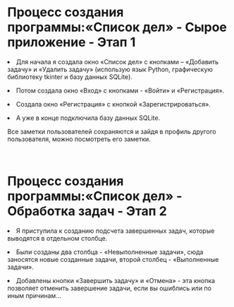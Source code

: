 <h1><b>Процесс создания программы:«Список дел» - Сырое приложение - Этап 1</b></h1>
<form><p><li>Для начала я создала окно «Список дел» с кнопками – «Добавить задачу» и «Удалить задачу» (использую язык Python, графическую библиотеку tkinter и базу данных SQLite).</p>
<p><li>Потом создала окно «Вход» с кнопками - «Войти» и «Регистрация».</p>
<p><li>Создала окно «Регистрация» с кнопкой «Зарегистрироваться».</p>
<p><li>А уже в конце подключила базу данных SQLite.</p>
Все заметки пользователей сохраняются и зайдя в профиль другого пользователя, можно посмотреть его заметки.</form>
<br>
<h1><b>Процесс создания программы:«Список дел» - Обработка задач - Этап 2</b></h1>
<form><p><li>Я приступила к созданию подсчета завершенных задач, которые выводятся в отдельном столбце.</p>
<p><li>Были созданы два столбца - «Невыполненные задачи», сюда заносятся новые созданные задачи,  второй столбец - «Выполненные задачи».</p>
<p><li>Добавлены кнопки «Завершить задачу» и «Отмена» - эта кнопка позволяет отменить завершение задачи, если вы ошиблись или по иным причинам...</p></form>
